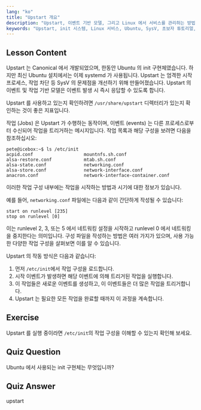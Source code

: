 ```yaml
---
lang: "ko"
title: "Upstart 개요"
description: "Upstart, 이벤트 기반 모델, 그리고 Linux 에서 서비스를 관리하는 방법에 대해 알아보세요. Upstart 작업 구성과 init 시스템으로서의 역할을 이해합니다."
keywords: "Upstart, init 시스템, Linux 서비스, Ubuntu, SysV, 초보자 튜토리얼, Linux 가이드"
---
```


## Lesson Content

Upstart 는 Canonical 에서 개발되었으며, 한동안 Ubuntu 의 init 구현체였습니다. 하지만 최신 Ubuntu 설치에서는 이제 systemd 가 사용됩니다. Upstart 는 엄격한 시작 프로세스, 작업 차단 등 SysV 의 문제점을 개선하기 위해 만들어졌습니다. Upstart 의 이벤트 및 작업 기반 모델은 이벤트 발생 시 즉시 응답할 수 있도록 합니다.

Upstart 를 사용하고 있는지 확인하려면 `/usr/share/upstart` 디렉터리가 있는지 확인하는 것이 좋은 지표입니다.

작업 (Jobs) 은 Upstart 가 수행하는 동작이며, 이벤트 (events) 는 다른 프로세스로부터 수신되어 작업을 트리거하는 메시지입니다. 작업 목록과 해당 구성을 보려면 다음을 참조하십시오:

```plaintext
pete@icebox:~$ ls /etc/init
acpid.conf                   mountnfs.sh.conf
alsa-restore.conf            mtab.sh.conf
alsa-state.conf              networking.conf
alsa-store.conf              network-interface.conf
anacron.conf                 network-interface-container.conf
```

이러한 작업 구성 내부에는 작업을 시작하는 방법과 시기에 대한 정보가 있습니다.

예를 들어, `networking.conf` 파일에는 다음과 같이 간단하게 작성될 수 있습니다:

```plaintext
start on runlevel [235]
stop on runlevel [0]
```

이는 runlevel 2, 3, 또는 5 에서 네트워킹 설정을 시작하고 runlevel 0 에서 네트워킹을 중지한다는 의미입니다. 구성 파일을 작성하는 방법은 여러 가지가 있으며, 사용 가능한 다양한 작업 구성을 살펴보면 이를 알 수 있습니다.

Upstart 의 작동 방식은 다음과 같습니다:

1. 먼저 `/etc/init`에서 작업 구성을 로드합니다.
2. 시작 이벤트가 발생하면 해당 이벤트에 의해 트리거된 작업을 실행합니다.
3. 이 작업들은 새로운 이벤트를 생성하고, 이 이벤트들은 더 많은 작업을 트리거합니다.
4. Upstart 는 필요한 모든 작업을 완료할 때까지 이 과정을 계속합니다.

## Exercise

Upstart 를 실행 중이라면 `/etc/init`의 작업 구성을 이해할 수 있는지 확인해 보세요.

## Quiz Question

Ubuntu 에서 사용되는 init 구현체는 무엇입니까?

## Quiz Answer

upstart
